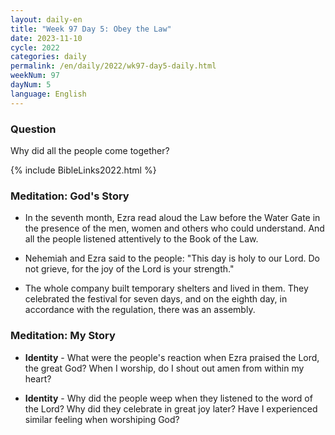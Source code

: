 ```yaml
---
layout: daily-en
title: "Week 97 Day 5: Obey the Law"
date: 2023-11-10
cycle: 2022
categories: daily
permalink: /en/daily/2022/wk97-day5-daily.html
weekNum: 97
dayNum: 5
language: English
---
```


### Question     
Why did all the people come together?

{% include BibleLinks2022.html %} 

### Meditation: God's Story   
+ In the seventh month, Ezra read aloud the Law before the Water Gate in the presence of the men, women and others who could understand. And all the people listened attentively to the Book of the Law. 

+ Nehemiah and Ezra said to the people: "This day is holy to our Lord. Do not grieve, for the joy of the Lord is your strength." 

+ The whole company built temporary shelters and lived in them. They celebrated the festival for seven days, and on the eighth day, in accordance with the regulation, there was an assembly. 

### Meditation: My Story   
+ **Identity** - What were the people's reaction when Ezra praised the Lord, the great God? When I worship, do I shout out amen from within my heart? 

+ **Identity** - Why did the people weep when they listened to the word of the Lord? Why did they celebrate in great joy later? Have I experienced similar feeling when worshiping God? 
